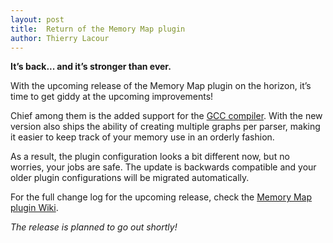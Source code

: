 ```yaml
---
layout: post
title:  Return of the Memory Map plugin
author: Thierry Lacour
---
```


__It’s back... and it’s stronger than ever.__

With the upcoming release of the Memory Map plugin on the horizon, it’s time to get giddy at the upcoming improvements!

Chief among them is the added support for the [GCC compiler](https://gcc.gnu.org/). With the new version also ships the ability of creating multiple graphs per parser, making it easier to keep track of your memory use in an orderly fashion.

As a result, the plugin configuration looks a bit different now, but no worries, your jobs are safe. The update is backwards compatible and your older plugin configurations will be migrated automatically.

For the full change log for the upcoming release, check the [Memory Map plugin Wiki](https://wiki.jenkins-ci.org/display/JENKINS/Memory+Map+Plugin).

_The release is planned to go out shortly!_
